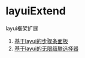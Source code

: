 # layuiExtend
layui框架扩展

1. [基于layui的步骤条面板](https://hsiangleev.github.io/layuiExtend/step/index.html)
1. [基于layui的无限级联选择器](https://hsiangleev.github.io/layuiExtend/cascader/index.html)

